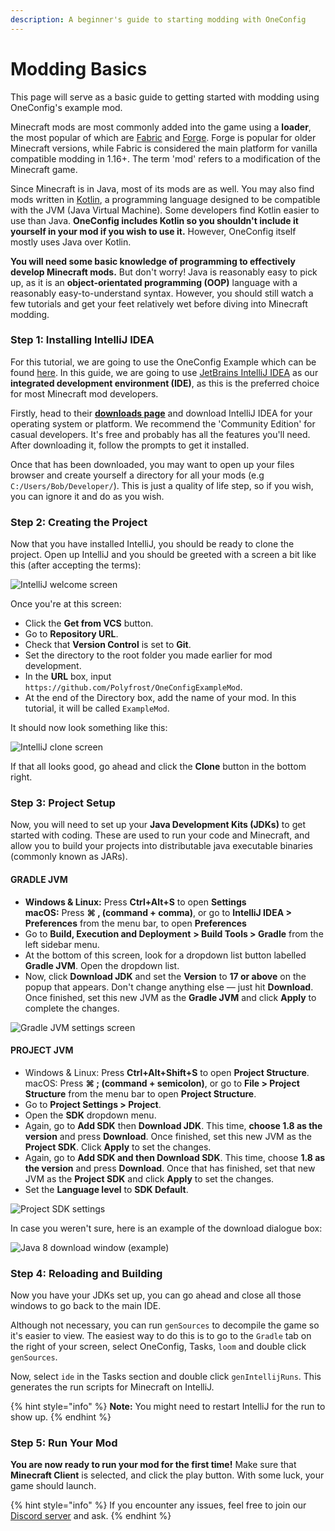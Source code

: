 ```yaml
---
description: A beginner's guide to starting modding with OneConfig
---
```


# Modding Basics

This page will serve as a basic guide to getting started with modding using OneConfig's example mod.

Minecraft mods are most commonly added into the game using a **loader**, the most popular of which are [Fabric](https://fabricmc.net) and [Forge](https://files.minecraftforge.net/). Forge is popular for older Minecraft versions, while Fabric is considered the main platform for vanilla compatible modding in 1.16+. The term 'mod' refers to a modification of the Minecraft game.&#x20;

Since Minecraft is in Java, most of its mods are as well. You may also find mods written in [Kotlin](https://kotlinlang.org/), a programming language designed to be compatible with the JVM (Java Virtual Machine). Some developers find Kotlin easier to use than Java. **OneConfig includes Kotlin so you shouldn't include it yourself in your mod if you wish to use it.** However, OneConfig itself mostly uses Java over Kotlin.

**You will need some basic knowledge of programming to effectively develop Minecraft mods.** But don't worry! Java is reasonably easy to pick up, as it is an **object-orientated programming (OOP)** language with a reasonably easy-to-understand syntax. However, you should still watch a few tutorials and get your feet relatively wet before diving into Minecraft modding.

### Step 1: Installing IntelliJ IDEA

For this tutorial, we are going to use the OneConfig Example which can be found [here](https://github.com/Polyfrost/OneConfigExampleMod). In this guide, we are going to use [JetBrains IntelliJ IDEA](https://www.jetbrains.com/idea/) as our **integrated development environment (IDE)**, as this is the preferred choice for most Minecraft mod developers.

Firstly, head to their [**downloads page**](https://www.jetbrains.com/idea/download/) and download IntelliJ IDEA for your operating system or platform. We recommend the 'Community Edition' for casual developers. It's free and probably has all the features you'll need. After downloading it, follow the prompts to get it installed.

Once that has been downloaded, you may want to open up your files browser and create yourself a directory for all your mods (e.g `C:/Users/Bob/Developer/`). This is just a quality of life step, so if you wish, you can ignore it and do as you wish.

### Step 2: Creating the Project

Now that you have installed IntelliJ, you should be ready to clone the project. Open up IntelliJ and you should be greeted with a screen a bit like this (after accepting the terms):

![IntelliJ welcome screen](<.gitbook/assets/image (11).png>)

Once you're at this screen:

* Click the **Get from VCS** button.
* Go to **Repository URL**.
* Check that **Version Control** is set to **Git**.
* Set the directory to the root folder you made earlier for mod development.
* In the **URL** box, input `https://github.com/Polyfrost/OneConfigExampleMod`.
* At the end of the Directory box, add the name of your mod. In this tutorial, it will be called `ExampleMod`.

It should now look something like this:

![IntelliJ clone screen](<.gitbook/assets/image (10).png>)

If that all looks good, go ahead and click the **Clone** button in the bottom right.

### Step 3: Project Setup

Now, you will need to set up your **Java Development Kits (JDKs)** to get started with coding. These are used to run your code and Minecraft, and allow you to build your projects into distributable java executable binaries (commonly known as JARs).

#### GRADLE JVM

* **Windows & Linux:** Press **Ctrl+Alt+S** to open **Settings**\
  **macOS:** Press **⌘ , (command + comma)**, or go to **IntelliJ IDEA > Preferences** from the menu bar, to open **Preferences**
* Go to **Build, Execution and Deployment** **> Build Tools > Gradle** from the left sidebar menu.
* At the bottom of this screen, look for a dropdown list button labelled **Gradle JVM**. Open the dropdown list.
* Now, click **Download JDK** and set the **Version** to **17 or above** on the popup that appears. Don't change anything else — just hit **Download**. Once finished, set this new JVM as the **Gradle JVM** and click **Apply** to complete the changes.

![Gradle JVM settings screen](.gitbook/assets/image.png)

#### PROJECT JVM

* Windows & Linux: Press **Ctrl+Alt+Shift+S** to open **Project Structure**. \
  macOS: Press **⌘ ; (command + semicolon)**, or go to **File > Project Structure** from the menu bar to open **Project Structure**.
* Go to **Project Settings > Project**.
* Open the **SDK** dropdown menu.
* Again, go to **Add SDK** then **Download JDK**. This time, **choose 1.8 as the version** and press **Download**. Once finished, set this new JVM as the **Project SDK**. Click **Apply** to set the changes.
* Again, go to **Add SDK and then Download SDK**. This time, choose **1.8 as the version** and press **Download**. Once that has finished, set that new JVM as the **Project SDK** and click **Apply** to set the changes.
* Set the **Language level** to **SDK Default**.

![Project SDK settings](<.gitbook/assets/image (12).png>)

In case you weren't sure, here is an example of the download dialogue box:

![Java 8 download window (example)](<.gitbook/assets/image (6) (1).png>)

### Step 4: Reloading and Building

Now you have your JDKs set up, you can go ahead and close all those windows to go back to the main IDE.&#x20;

Although not necessary, you can run `genSources` to decompile the game so it's easier to view. The easiest way to do this is to go to the `Gradle` tab on the right of your screen, select OneConfig, Tasks, `loom` and double click `genSources`.

Now, select `ide` in the Tasks section and double click `genIntellijRuns`. This generates the run scripts for Minecraft on IntelliJ.

{% hint style="info" %}
**Note:** You might need to restart IntelliJ for the run to show up.
{% endhint %}

### Step 5: Run Your Mod

**You are now ready to run your mod for the first time!** Make sure that **Minecraft Client** is selected, and click the play button. With some luck, your game should launch.

{% hint style="info" %}
If you encounter any issues, feel free to join our [Discord server](https://polyfrost.cc/discord) and ask.
{% endhint %}
